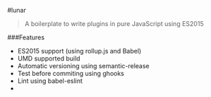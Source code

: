 #lunar

> A boilerplate to write plugins in pure JavaScript using ES2015

###Features
* ES2015 support (using rollup.js and Babel)
* UMD supported build
* Automatic versioning using semantic-release
* Test before commiting using ghooks
* Lint using babel-eslint
*

